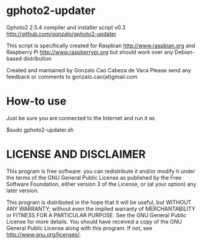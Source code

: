 gphoto2-updater
===============

Gphoto2 2.5.4 compiler and installer script v0.3
http://github.com/gonzalo/gphoto2-updater

This script is specifically created for Raspbian http://www.raspbian.org
and Raspberry Pi http://www.raspberrypi.org but should work over any 
Debian-based distribution

Created and mantained by Gonzalo Cao Cabeza de Vaca
Please send any feedback or comments to gonzalo.cao(at)gmail.com


How-to use
==========
Just be sure you are connected to the Internet and run it as

$sudo gphoto2-updater.sh


LICENSE AND DISCLAIMER
======================

This program is free software: you can redistribute it and/or modify
it under the terms of the GNU General Public License as published by
the Free Software Foundation, either version 3 of the License, or
(at your option) any later version.

This program is distributed in the hope that it will be useful,
but WITHOUT ANY WARRANTY; without even the implied warranty of
MERCHANTABILITY or FITNESS FOR A PARTICULAR PURPOSE.  See the
GNU General Public License for more details.
You should have received a copy of the GNU General Public License
along with this program.  If not, see <http://www.gnu.org/licenses/>.


